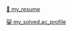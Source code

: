 <a href="https://drive.google.com/file/d/1uqNz3bLcHoXylKRdGnrBtT3fHxP6UMNo/view?usp=sharing">📑 my_resume</a><br><br> 
<a href="https://solved.ac/profile/suwon3274">😸 my_solved.ac_profile</a><br><br> 

<!--
**suw0n/suw0n** is a ✨ _special_ ✨ repository because its `README.md` (this file) appears on your GitHub profile.

Here are some ideas to get you started:

- 🔭 I’m currently working on ...
- 🌱 I’m currently learning ...
- 👯 I’m looking to collaborate on ...
- 🤔 I’m looking for help with ...
- 💬 Ask me about ...
- 📫 How to reach me: ...
- 😄 Pronouns: ...
- ⚡ Fun fact: ...
-->
